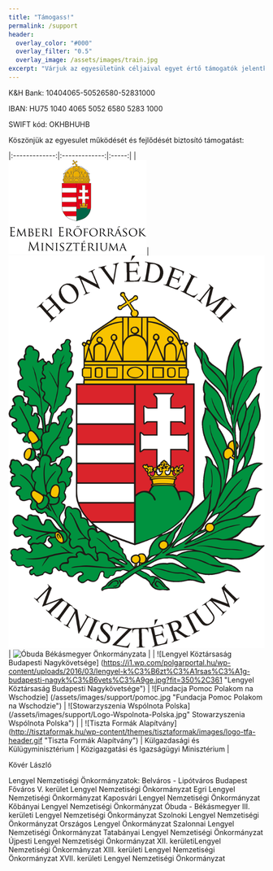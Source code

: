 ```yaml
---
title: "Támogass!"
permalink: /support
header:
  overlay_color: "#000"
  overlay_filter: "0.5"
  overlay_image: /assets/images/train.jpg
excerpt: "Várjuk az egyesületünk céljaival egyet értő támogatók jelentkezését!"
---
```


K&H Bank: 10404065-50526580-52831000

IBAN: HU75 1040 4065 5052 6580 5283 1000

SWIFT kód: OKHBHUHB


Köszönjük az egyesulet működését és fejlődését biztosító támogatást:

|:-------------:|:-------------:|:-----:|
| ![Emberi Erőforrások Minisztériuma](/assets/images/support/emmi.png "Emberi Erőforrások Minisztériuma")| ![Honvédelmi Minisztérium](/assets/images/support/hm.jpg "Honvédelmi Minisztérium") | ![Óbuda Békásmegyer Önkormányzata](https://upload.wikimedia.org/wikipedia/commons/e/ee/Obuda-cimer.jpg "Óbuda Békásmegyer Önkormányzata") |
| ![Lengyel Köztársaság Budapesti Nagykövetsége] (https://i1.wp.com/polgarportal.hu/wp-content/uploads/2016/03/lengyel-k%C3%B6zt%C3%A1rsas%C3%A1g-budapesti-nagyk%C3%B6vets%C3%A9ge.jpg?fit=350%2C361 "Lengyel Köztársaság Budapesti Nagykövetsége")  | ![Fundacja Pomoc Polakom na Wschodzie] (/assets/images/support/pomoc.jpg "Fundacja Pomoc Polakom na Wschodzie")      |   ![Stowarzyszenia Wspólnota Polska] (/assets/images/support/Logo-Wspolnota-Polska.jpg" Stowarzyszenia Wspólnota Polska") |
| ![Tiszta Formák Alapítvány] (http://tisztaformak.hu/wp-content/themes/tisztaformak/images/logo-tfa-header.gif "Tiszta Formák Alapítvány") | Külgazdasági és Külügyminisztérium     |  Közigazgatási és Igazságügyi Minisztérium
 |


Kövér László


Lengyel Nemzetiségi Önkormányzatok:
Belváros - Lipótváros Budapest Főváros V. kerület Lengyel Nemzetiségi Önkormányzat
Egri Lengyel Nemzetiségi Önkormányzat
Kaposvári Lengyel Nemzetiségi Önkormányzat
Kőbányai Lengyel Nemzetiségi Önkormányzat
Óbuda - Békásmegyer III. kerületi Lengyel Nemzetiségi Önkormányzat
Szolnoki Lengyel Nemzetiségi Önkormányzat
Országos Lengyel Önkormányzat
Szalonnai Lengyel Nemzetiségi Önkormányzat
Tatabányai Lengyel Nemzetiségi Önkormányzat
Újpesti Lengyel Nemzetiségi Önkormányzat
XII. kerületiLengyel Nemzetiségi Önkormányzat
XIII. kerületi Lengyel Nemzetiségi Önkormányzat
XVII. kerületi Lengyel Nemzetiségi Önkormányzat
